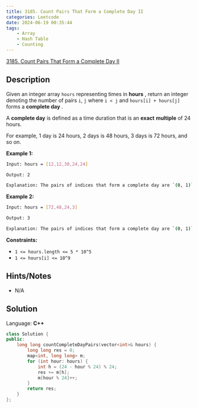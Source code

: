 ```yaml
---
title: 3185. Count Pairs That Form a Complete Day II
categories: Leetcode
date: 2024-06-19 00:35:44
tags:
    - Array
    - Hash Table
    - Counting
---
```


[3185. Count Pairs That Form a Complete Day II](https://leetcode.com/problems/count-pairs-that-form-a-complete-day-ii/description/)

## Description

Given an integer array `hours` representing times in **hours** , return an integer denoting the number of pairs `i`, `j` where `i < j` and `hours[i] + hours[j]` forms a **complete day** .

A **complete day**  is defined as a time duration that is an **exact**  **multiple**  of 24 hours.

For example, 1 day is 24 hours, 2 days is 48 hours, 3 days is 72 hours, and so on.

**Example 1:**

```bash
Input: hours = [12,12,30,24,24]

Output: 2

Explanation: The pairs of indices that form a complete day are `(0, 1)` and `(3, 4)`.
```

**Example 2:**

```bash
Input: hours = [72,48,24,3]

Output: 3

Explanation: The pairs of indices that form a complete day are `(0, 1)`, `(0, 2)`, and `(1, 2)`.
```

**Constraints:**

- `1 <= hours.length <= 5 * 10^5`
- `1 <= hours[i] <= 10^9`

## Hints/Notes

- N/A

## Solution

Language: **C++**

```C++
class Solution {
public:
    long long countCompleteDayPairs(vector<int>& hours) {
        long long res = 0;
        map<int, long long> m;
        for (int hour: hours) {
            int h = (24 - hour % 24) % 24;
            res += m[h];
            m[hour % 24]++;
        }
        return res;
    }
};
```
